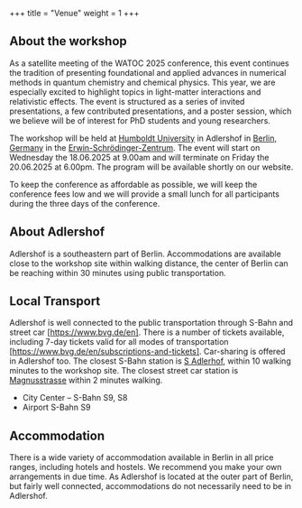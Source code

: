 +++
title = "Venue"
weight = 1
+++

## About the workshop

As a satellite meeting of the WATOC 2025 conference, this event continues the tradition of presenting foundational and applied advances in numerical methods in quantum chemistry and chemical physics. This year, we are especially excited to highlight topics in light-matter interactions and relativistic effects. The event is structured as a series of invited presentations, a few contributed presentations, and a poster session, which we believe will be of interest for PhD students and young researchers.

The workshop will be held at [Humboldt University](https://www.hu-berlin.de/de) in Adlershof in [Berlin, Germany](https://www.visitberlin.de/) in the [Erwin-Schrödinger-Zentrum](https://maps.app.goo.gl/Fqv1HcU8uQYAiYcN7). The event will start on Wednesday the 18.06.2025 at 9.00am and will terminate on Friday the 20.06.2025 at 6.00pm. The program will be available shortly on our website.

To keep the conference as affordable as possible, we will keep the conference fees low and we will provide a small lunch for all participants during the three days of the conference. 

## About Adlershof

Adlershof is a southeastern part of Berlin. Accommodations are available close to the workshop site within walking distance, the center of Berlin can be reaching within 30 minutes using public transportation. 

## Local Transport

Adlershof is well connected to the public transportation through S-Bahn and street car [https://www.bvg.de/en]. There is a number of tickets available, including 7-day tickets valid for all modes of transportation [https://www.bvg.de/en/subscriptions-and-tickets]. Car-sharing is offered in Adlershof too. The closest S-Bahn station is [S Adlerhof](https://maps.app.goo.gl/7UoirT2mRQAadh4c7), within 10 walking minutes to the workshop site. The closest street car station is [Magnusstrasse](https://maps.app.goo.gl/PKCVNZCFFv1Kg8pZ7) within 2 minutes walking.

- City Center – S-Bahn S9, S8
- Airport S-Bahn S9


## Accommodation
There is a wide variety of accommodation available in Berlin in all price ranges, including hotels and hostels. We recommend you make your own arrangements in due time. As Adlershof is located at the outer part of Berlin, but fairly well connected, accommodations do not necessarily need to be in Adlershof.

